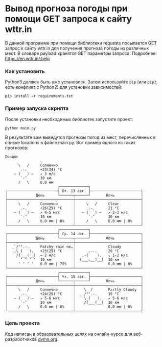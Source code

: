 # Вывод прогноза погоды при помощи GET запроса к сайту wttr.in

В данной программе при помощи библиотеки requests посылается GET запрос к сайту wttr.in для получения прогноза погоды из различных мест.
В словаре payload хранятся GET параметры запроса. Подробнее: https://en.wttr.in/:help

### Как установить

Python3 должен быть уже установлен. 
Затем используйте `pip` (или `pip3`, есть конфликт с Python2) для установки зависимостей:
```
pip install -r requirements.txt
```

### Пример запуска скрипта

После установки необходимых библиотек запустите проект:
```
python main.py
```
В результате вам выведутся прогнозы погод из мест, перечисленных в списке locations в файле main.py. Вот пример одного из таких прогнозов:
```
Лондон

      \   /     Солнечно
       .-.      +23(24) °C
    ― (   ) ―   ↗ 3 м/c
       `-’      10 км
      /   \     0.0 мм
                        ┌─────────────┐
┌───────────────────────┤ Вт. 13 авг. ├───────────────────────┐
│             День      └──────┬──────┘       Ночь            │
├──────────────────────────────┼──────────────────────────────┤
│     \   /     Солнечно       │     \   /     Clear          │
│      .-.      +26(25) °C     │      .-.      21 °C          │
│   ― (   ) ―   ↗ 4-5 м/c      │   ― (   ) ―   ↗ 2-3 м/c      │
│      `-’      10 км          │      `-’      10 км          │
│     /   \     0.0 мм | 0%    │     /   \     0.0 мм | 0%    │
└──────────────────────────────┴──────────────────────────────┘
                        ┌─────────────┐
┌───────────────────────┤ Ср. 14 авг. ├───────────────────────┐
│             День      └──────┬──────┘       Ночь            │
├──────────────────────────────┼──────────────────────────────┤
│  _`/"".-.     Patchy rain ne…│               Cloudy         │
│   ,\_(   ).   +23(25) °C     │      .--.     20 °C          │
│    /(___(__)  → 2 м/c        │   .-(    ).   ↘ 1-2 м/c      │
│      ‘ ‘ ‘ ‘  10 км          │  (___.__)__)  10 км          │
│     ‘ ‘ ‘ ‘   0.0 мм | 75%   │               0.0 мм | 0%    │
└──────────────────────────────┴──────────────────────────────┘
                        ┌─────────────┐
┌───────────────────────┤ Чт. 15 авг. ├───────────────────────┐
│             День      └──────┬──────┘       Ночь            │
├──────────────────────────────┼──────────────────────────────┤
│     \   /     Солнечно       │    \  /       Partly Cloudy  │
│      .-.      +24(25) °C     │  _ /"".-.     19 °C          │
│   ― (   ) ―   ↗ 5-6 м/c      │    \_(   ).   ↗ 5-6 м/c      │
│      `-’      10 км          │    /(___(__)  10 км          │
│     /   \     0.0 мм | 0%    │               0.0 мм | 0%    │
└──────────────────────────────┴──────────────────────────────┘
```

### Цель проекта

Код написан в образовательных целях на онлайн-курсе для веб-разработчиков [dvmn.org](https://dvmn.org/).
